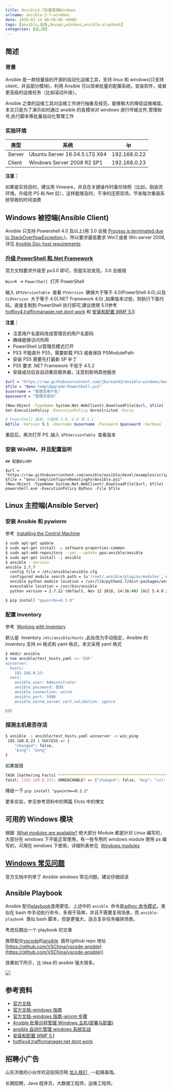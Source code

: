 ```yaml
---
title: Ansible2.7批量管理Windows
urlname: ansible-2-7-windows
date: 2019-02-14 00:58:00 +0800
tags: [ansible,运维,devops,windows,ansible-playbook]
categories: [运,维]
---
```


## 简述

### 背景

Ansible 是一款轻量级的开源的自动化运维工具，支持 linux 和 windows(只支持 client，并且部分模块)，利用 Ansible 可以简单批量的配置系统，安装软件，或者更高级的运维任务（比如滚动升级）。

Ansible 之类的运维工具对运维工作进行抽象及规范，能够极大的降低运维难度。本文只是为了演示如何通过 ansible 的各模块对 windows 进行传输文件,管理账号,执行脚本等批量自动化管理工作

<!-- more -->

### 实验环境

| 类型   | 系统                          | ip           |
| ------ | ----------------------------- | ------------ |
| Server | Ubuntu Server 16.04.5 LTS X64 | 192.168.0.22 |
| Client | Windows Server 2008 R2 SP1    | 192.168.0.23 |

**注意：**

如果是实验目的，建议用 Vmware，并且在关键操作时备份快照（比如，刚装完环境，升级完 PS 和.Net 后），这样能够及时，干净的还原现场，节省每次重装系统导致的时间浪费

## Windows 被控端(Ansible Client)

Ansible 只支持 Powershell 4.0 及以上(用 3.0 会报 [Process is terminated due to StackOverflowException.](https://github.com/ansible/ansible/issues/10825))，所以要求最低要求 Win7,或者 Win server 2008,详见 [Ansible Doc host requirements](https://docs.ansible.com/ansible/latest/user_guide/windows_setup.html#host-requirements)

### [升级 PowerShell 和.Net Framework](https://docs.ansible.com/ansible/latest/user_guide/windows_setup.html#id2)

官方文档要求升级至 ps3.0 即可，但是实验发现，3.0 会报错

`Win+R`  -> `PowerShell`  打开 PowerShell

输入 `$PSVersionTable`  查看 `PSVersion`  确保大于等于 4.0(PowerShell 4.0),以及 `CLRVersion`  大于等于 4.0(.NET Framework 4.0) ,如果版本过低，则执行下面代码，直接复制到 PowerShell 执行即可,建议使用 5.1(参考 [hotfixv4.trafficmanager.net dont work](https://github.com/jborean93/ansible-windows/issues/14) 和 [安装和配置 WMF 5.1](https://docs.microsoft.com/zh-cn/powershell/wmf/5.1/install-configure))

**注意：**

- 注意用户名密码改成管理员的用户名密码
- 确保能够访问外网
- PowerShell 以管理员模式打开
- PS3 不能直升 PS5，需要卸载 PS3 或者保存 PSModulePath
- 安装 PS5 需要先打最新 SP 补丁
- PS5 要求 .NET Framework 不低于 4.5.2
- 安装成功后会自动重启服务器，注意别影响其他服务

```bash
$url = "https://raw.githubusercontent.com/jborean93/ansible-windows/master/scripts/Upgrade-PowerShell.ps1"
$file = "$env:temp\Upgrade-PowerShell.ps1"
$username = "管理员用户名"
$password = "管理员密码"

(New-Object -TypeName System.Net.WebClient).DownloadFile($url, $file)
Set-ExecutionPolicy -ExecutionPolicy Unrestricted -Force

# PowerShell 版本，只能用 3.0, 4.0 和 5.1
&$file -Version 5.1 -Username $username -Password $password -Verbose
```

重启后，再次打开 PS ,输入 `$PSVersionTable`  查看版本

### 安装 WinRM，并且配置监听

```
## 配置WinRM

$url = "https://raw.githubusercontent.com/ansible/ansible/devel/examples/scripts/ConfigureRemotingForAnsible.ps1"
$file = "$env:temp\ConfigureRemotingForAnsible.ps1"
(New-Object -TypeName System.Net.WebClient).DownloadFile($url, $file)
powershell.exe -ExecutionPolicy ByPass -File $file
```

## Linux 主控端(Ansible Server)

### 安装 Ansible 和 pywinrm

参考  [Installing the Control Machine](https://docs.ansible.com/ansible/latest/installation_guide/intro_installation.html#installing-the-control-machine)

```bash
$ sudo apt-get update
$ sudo apt-get install -y software-properties-common
$ sudo apt-add-repository --yes --update ppa:ansible/ansible
$ sudo apt-get install -y ansible
$ ansible --version
ansible 2.7.7
  config file = /etc/ansible/ansible.cfg
  configured module search path = [u'/root/.ansible/plugins/modules', u'/usr/share/ansible/plugins/modules']
  ansible python module location = /usr/lib/python2.7/dist-packages/ansible
  executable location = /usr/bin/ansible
  python version = 2.7.12 (default, Nov 12 2018, 14:36:49) [GCC 5.4.0 20160609]

$ pip install "pywinrm>=0.3.0"
```

### 配置 Inventory

参考  [Working with Inventory](https://docs.ansible.com/ansible/latest/user_guide/intro_inventory.html)

默认是  Inventory `/etc/ansible/hosts` ,此处改为手动指定，Ansible 的 Inventory 支持 ini 格式和 yaml 格式，本文采用 yaml 格式

```bash
$ mkdir ansible
$ tee ansible/test_hosts.yaml <<-'EOF'
winserver:
  hosts:
    192.168.0.23:
  vars:
    ansible_user: Administrator
    ansible_password: 密码
    ansible_connection: winrm
    ansible_port: 5986
    ansible_winrm_server_cert_validation: ignore

EOF
```

### 探测主机是否存活

```bash
$ ansible -i ansible/test_hosts.yaml winserver -m win_ping
 192.168.0.23 | SUCCESS => {
    "changed": false,
    "ping": "pong"
}
```

如果报错

```bash
TASK [Gathering Facts] *******************************************************************************************************************************************************************************************************************************************************
fatal: [192.168.0.23]: UNREACHABLE! => {"changed": false, "msg": "ssl: HTTPSConnectionPool(host='192.168.0.23', port=5986): Max retries exceeded with url: /wsman (Caused by SSLError(SSLError(\"bad handshake: Error([('SSL routines', 'tls_process_server_certificate', 'certificate verify failed')],)\",),))", "unreachable": true}
```

降级一下 `pip install "pywinrm==0.2.2"`

更多实验，参见参考资料中的两篇 51cto 中的博文

## 可用的 Windows 模块

根据  [What modules are available?](https://docs.ansible.com/ansible/latest/user_guide/windows_faq.html#what-modules-are-available) 绝大部分 Module 都是针对 Linux 编写的，大部分在 windows 下不能正常使用，有一些专用的 windows module 使用 ps 编写的，可用在 windows 下使用，详细列表参见  [Windows modules](https://docs.ansible.com/ansible/latest/modules/list_of_windows_modules.html#windows-modules)

## [Windows 常见问题](https://docs.ansible.com/ansible/latest/user_guide/windows_faq.html#windows-frequently-asked-questions)

官方文档中列举了 Ansible windows 常见问题，建议仔细阅读

## Ansible Playbook

Ansible 配合[playbook](https://docs.ansible.com/ansible/latest/user_guide/playbooks_intro.html#about-playbooks)食用更佳，上述中的 `ansible`  命令是[adhoc 命令模式](https://docs.ansible.com/ansible/latest/user_guide/intro_adhoc.html)，类似在 bash 中手动执行命令，多用于简单，并且不需要复用场景，而 `ansible-playbook`  类似 bash 脚本，但是更强大，适合复杂任务编排场景。

考虑后期出一个 playbook 的文章

推荐配合[vscode](https://code.visualstudio.com/)的[ansible](https://marketplace.visualstudio.com/items?itemName=vscoss.vscode-ansible)  插件(github repo 地址 [https://github.com/VSChina/vscode-ansible](https://github.com/VSChina/vscode-ansible))

效果如下所示，比 idea 的 ansible 强大很多。

![](https://cdn.nlark.com/yuque/0/2019/gif/226273/1556186451366-4149328b-fa7d-439d-9761-0194293d9352.gif#align=left&display=inline&height=546&originHeight=724&originWidth=990&size=0&status=done&width=746)

## 参考资料

- [官方文档](https://docs.ansible.com/)
- [官方文档-windows 指南](https://docs.ansible.com/ansible/latest/user_guide/windows.html)
- [官方文档-windows 指南-winrm 步骤](https://docs.ansible.com/ansible/latest/user_guide/windows_setup.html#winrm-setup)
- [Ansible 批量远程管理 Windows 主机(部署与配置)](http://blog.51cto.com/7424593/2174156)
- [ansible 自动化管理 windows 系统实战](http://blog.51cto.com/dyc2005/2064746)
- [安装和配置 WMF 5.1](https://docs.microsoft.com/zh-cn/powershell/wmf/5.1/install-configure)
- [hotfixv4.trafficmanager.net dont work](https://github.com/jborean93/ansible-windows/issues/14)

## 招聘小广告

山东济南的小伙伴欢迎投简历啊 [加入我们](https://www.shunnengnet.com/index.php/Home/Contact/join.html) , 一起搞事情。

长期招聘，Java 程序员，大数据工程师，运维工程师。
